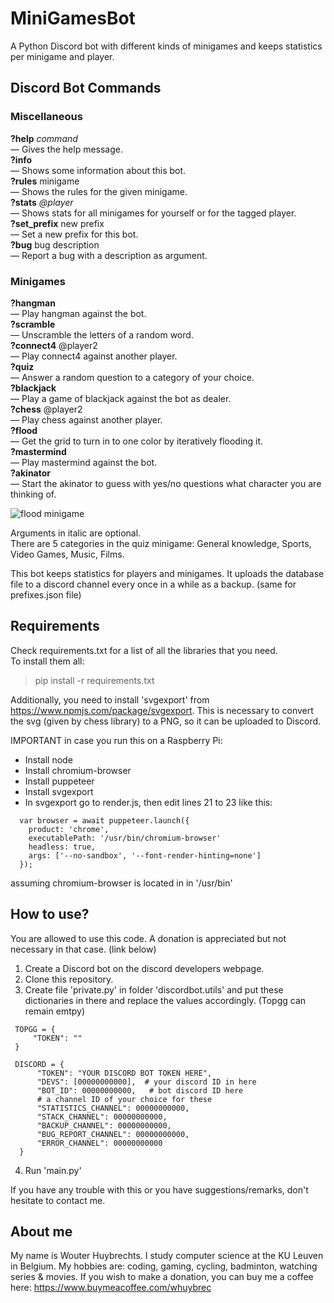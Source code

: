 # MiniGamesBot

A Python Discord bot with different kinds of minigames and keeps statistics per minigame and player.

## Discord Bot Commands

### Miscellaneous

**?help** *command*  
— Gives the help message.  
**?info**  
— Shows some information about this bot.  
**?rules** minigame  
— Shows the rules for the given minigame.  
**?stats** *@player*  
— Shows stats for all minigames for yourself or for the tagged player.  
**?set_prefix** new prefix  
— Set a new prefix for this bot.  
**?bug** bug description  
— Report a bug with a description as argument.

### Minigames

**?hangman**  
— Play hangman against the bot.  
**?scramble**   
— Unscramble the letters of a random word.  
**?connect4**  @player2  
— Play connect4 against another player.  
**?quiz**   
— Answer a random question to a category of your choice.  
**?blackjack**   
— Play a game of blackjack against the bot as dealer.  
**?chess** @player2  
— Play chess against another player.  
**?flood**  
— Get the grid to turn in to one color by iteratively flooding it.  
**?mastermind**  
— Play mastermind against the bot.  
**?akinator**  
— Start the akinator to guess with yes/no questions what character you are thinking of.

![flood minigame](https://raw.githubusercontent.com/whuybrec/MiniGamesBot/master/images/flood.png)

Arguments in italic are optional.  
There are 5 categories in the quiz minigame: General knowledge, Sports, Video Games, Music, Films.

This bot keeps statistics for players and minigames. It uploads the database file to a discord channel every once in a
while as a backup. (same for prefixes.json file)

## Requirements

Check requirements.txt for a list of all the libraries that you need.  
To install them all:

> pip install -r requirements.txt

Additionally, you need to install 'svgexport' from https://www.npmjs.com/package/svgexport. This is necessary to convert
the svg (given by chess library) to a PNG, so it can be uploaded to Discord.

IMPORTANT in case you run this on a Raspberry Pi:

- Install node
- Install chromium-browser
- Install puppeteer
- Install svgexport
- In svgexport go to render.js, then edit lines 21 to 23 like this:

```
  var browser = await puppeteer.launch({
    product: 'chrome',
    executablePath: '/usr/bin/chromium-browser'
    headless: true,
    args: ['--no-sandbox', '--font-render-hinting=none']
  });
```

assuming chromium-browser is located in in '/usr/bin'

## How to use?

You are allowed to use this code. A donation is appreciated but not necessary in that case. (link below)

1. Create a Discord bot on the discord developers webpage.
2. Clone this repository.
3. Create file 'private.py' in folder 'discordbot.utils' and put these dictionaries in there and replace the values
   accordingly. (Topgg can remain emtpy)

```
 TOPGG = {  
     "TOKEN": ""  
 }  
 
 DISCORD = {  
      "TOKEN": "YOUR DISCORD BOT TOKEN HERE",  
      "DEVS": [00000000000],  # your discord ID in here  
      "BOT_ID": 00000000000,   # bot discord ID here  
      # a channel ID of your choice for these
      "STATISTICS_CHANNEL": 00000000000,
      "STACK_CHANNEL": 00000000000,
      "BACKUP_CHANNEL": 00000000000,
      "BUG_REPORT_CHANNEL": 00000000000,
      "ERROR_CHANNEL": 00000000000
  }
```

4. Run 'main.py'

If you have any trouble with this or you have suggestions/remarks, don't hesitate to contact me.

## About me

My name is Wouter Huybrechts. I study computer science at the KU Leuven in Belgium. My hobbies are: coding, gaming,
cycling, badminton, watching series & movies. If you wish to make a donation, you can buy me a coffee
here: https://www.buymeacoffee.com/whuybrec

